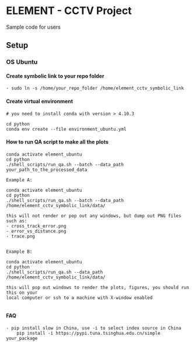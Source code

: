 # ELEMENT - CCTV Project

Sample code for users

## Setup

### OS Ubuntu
#### Create symbolic link to your repo folder
    - sudo ln -s /home/your_repo_folder /home/element_cctv_symbolic_link

#### Create virtual environment
```
# you need to install conda with version > 4.10.3

cd python
conda env create --file environment_ubuntu.yml

```


#### How to run QA script to make all the plots
```
conda activate element_ubuntu
cd python
./shell_scripts/run_qa.sh --batch --data_path your_path_to_the_processed_data

Example A:

conda activate element_ubuntu
cd python
./shell_scripts/run_qa.sh --batch --data_path /home/element_cctv_symbolic_link/data/

this will not render or pop out any windows, but dump out PNG files such as:
- cross_track_error.png
- error_vs_distance.png
- trace.png


Example B:

conda activate element_ubuntu
cd python
./shell_scripts/run_qa.sh --data_path /home/element_cctv_symbolic_link/data/

this will pop out windows to render the plots, figures, you should run this on your
local computer or ssh to a machine with X-window enabled


```

#### FAQ
    - pip install slow in China, use -i to select index source in China
        pip install -i https://pypi.tuna.tsinghua.edu.cn/simple your_package